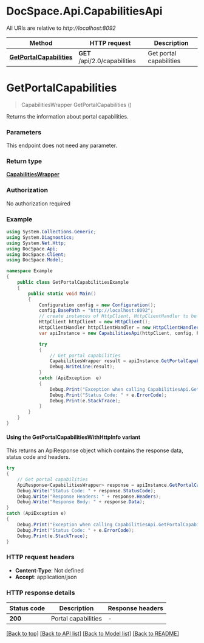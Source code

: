 # DocSpace.Api.CapabilitiesApi

All URIs are relative to *http://localhost:8092*

| Method | HTTP request | Description |
|--------|--------------|-------------|
| [**GetPortalCapabilities**](CapabilitiesApi.md#getportalcapabilities) | **GET** /api/2.0/capabilities | Get portal capabilities |

<a id="getportalcapabilities"></a>
# **GetPortalCapabilities**
> CapabilitiesWrapper GetPortalCapabilities ()

Returns the information about portal capabilities.

### Parameters
This endpoint does not need any parameter.
### Return type

[**CapabilitiesWrapper**](CapabilitiesWrapper.md)

### Authorization

No authorization required

### Example
```csharp
using System.Collections.Generic;
using System.Diagnostics;
using System.Net.Http;
using DocSpace.Api;
using DocSpace.Client;
using DocSpace.Model;

namespace Example
{
    public class GetPortalCapabilitiesExample
    {
        public static void Main()
        {
            Configuration config = new Configuration();
            config.BasePath = "http://localhost:8092";
            // create instances of HttpClient, HttpClientHandler to be reused later with different Api classes
            HttpClient httpClient = new HttpClient();
            HttpClientHandler httpClientHandler = new HttpClientHandler();
            var apiInstance = new CapabilitiesApi(httpClient, config, httpClientHandler);

            try
            {
                // Get portal capabilities
                CapabilitiesWrapper result = apiInstance.GetPortalCapabilities();
                Debug.WriteLine(result);
            }
            catch (ApiException  e)
            {
                Debug.Print("Exception when calling CapabilitiesApi.GetPortalCapabilities: " + e.Message);
                Debug.Print("Status Code: " + e.ErrorCode);
                Debug.Print(e.StackTrace);
            }
        }
    }
}
```

#### Using the GetPortalCapabilitiesWithHttpInfo variant
This returns an ApiResponse object which contains the response data, status code and headers.

```csharp
try
{
    // Get portal capabilities
    ApiResponse<CapabilitiesWrapper> response = apiInstance.GetPortalCapabilitiesWithHttpInfo();
    Debug.Write("Status Code: " + response.StatusCode);
    Debug.Write("Response Headers: " + response.Headers);
    Debug.Write("Response Body: " + response.Data);
}
catch (ApiException e)
{
    Debug.Print("Exception when calling CapabilitiesApi.GetPortalCapabilitiesWithHttpInfo: " + e.Message);
    Debug.Print("Status Code: " + e.ErrorCode);
    Debug.Print(e.StackTrace);
}
```

### HTTP request headers

 - **Content-Type**: Not defined
 - **Accept**: application/json


### HTTP response details
| Status code | Description | Response headers |
|-------------|-------------|------------------|
| **200** | Portal capabilities |  -  |

[[Back to top]](#) [[Back to API list]](../README.md#documentation-for-api-endpoints) [[Back to Model list]](../README.md#documentation-for-models) [[Back to README]](../README.md)

